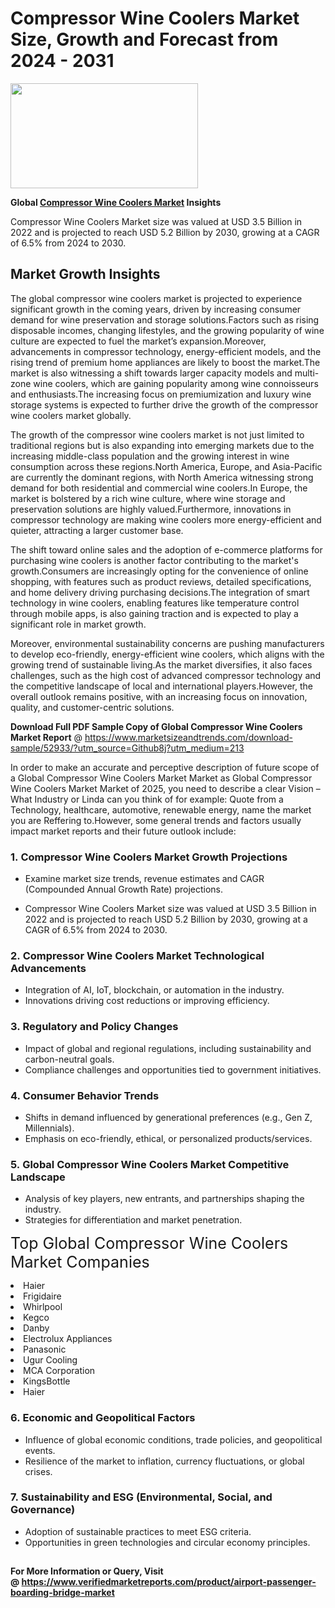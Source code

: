 <H1>Compressor Wine Coolers Market Size, Growth and Forecast from 2024 - 2031</H1><img class="aligncenter size-medium wp-image-584254" src="https://thirdeyenews.in/wp-content/uploads/2024/09/Global-Market-Research-300x168.jpeg" alt="" width="300" height="168" /><p><strong>Global&nbsp;<a href="https://www.marketsizeandtrends.com/download-sample/52933/?utm_source=Github8j?utm_medium=213">Compressor Wine Coolers Market</a> Insights</strong></p><p>Compressor Wine Coolers Market size was valued at USD 3.5 Billion in 2022 and is projected to reach USD 5.2 Billion by 2030, growing at a CAGR of 6.5% from 2024 to 2030.</p><p><h2>Market Growth Insights</h2> <p>The global compressor wine coolers market is projected to experience significant growth in the coming years, driven by increasing consumer demand for wine preservation and storage solutions.Factors such as rising disposable incomes, changing lifestyles, and the growing popularity of wine culture are expected to fuel the market’s expansion.Moreover, advancements in compressor technology, energy-efficient models, and the rising trend of premium home appliances are likely to boost the market.The market is also witnessing a shift towards larger capacity models and multi-zone wine coolers, which are gaining popularity among wine connoisseurs and enthusiasts.The increasing focus on premiumization and luxury wine storage systems is expected to further drive the growth of the compressor wine coolers market globally.</p> <p>The growth of the compressor wine coolers market is not just limited to traditional regions but is also expanding into emerging markets due to the increasing middle-class population and the growing interest in wine consumption across these regions.North America, Europe, and Asia-Pacific are currently the dominant regions, with North America witnessing strong demand for both residential and commercial wine coolers.In Europe, the market is bolstered by a rich wine culture, where wine storage and preservation solutions are highly valued.Furthermore, innovations in compressor technology are making wine coolers more energy-efficient and quieter, attracting a larger customer base.</p> <p>The shift toward online sales and the adoption of e-commerce platforms for purchasing wine coolers is another factor contributing to the market's growth.Consumers are increasingly opting for the convenience of online shopping, with features such as product reviews, detailed specifications, and home delivery driving purchasing decisions.The integration of smart technology in wine coolers, enabling features like temperature control through mobile apps, is also gaining traction and is expected to play a significant role in market growth.</p> <p>Moreover, environmental sustainability concerns are pushing manufacturers to develop eco-friendly, energy-efficient wine coolers, which aligns with the growing trend of sustainable living.As the market diversifies, it also faces challenges, such as the high cost of advanced compressor technology and the competitive landscape of local and international players.However, the overall outlook remains positive, with an increasing focus on innovation, quality, and customer-centric solutions.</p> <p><span class=""><strong>Download Full PDF Sample Copy of Global Compressor Wine Coolers Market Report</strong> @ <a href="https://www.marketsizeandtrends.com/download-sample/52933/?utm_source=Github8j?utm_medium=213" target="_blank">https://www.marketsizeandtrends.com/download-sample/52933/?utm_source=Github8j?utm_medium=213</a></span></p><p>In order to make an accurate and perceptive description of future scope of a Global&nbsp;Compressor Wine Coolers Market Market as Global&nbsp;Compressor Wine Coolers Market Market of 2025, you need to describe a clear Vision &ndash; What Industry or Linda can you think of for example: Quote from a Technology, healthcare, automotive, renewable energy, name the market you are Reffering to.However, some general trends and factors usually impact market reports and their future outlook include:</p><h3>1.&nbsp;<strong>Compressor Wine Coolers Market Growth Projections</strong></h3><ul><li>Examine market size trends, revenue estimates and CAGR (Compounded Annual Growth Rate) projections.</li><li><p>Compressor Wine Coolers Market size was valued at USD 3.5 Billion in 2022 and is projected to reach USD 5.2 Billion by 2030, growing at a CAGR of 6.5% from 2024 to 2030.</p></li></ul><h3>2.&nbsp;<strong>Compressor Wine Coolers Market Technological Advancements</strong></h3><ul><li>Integration of AI, IoT, blockchain, or automation in the industry.</li><li>Innovations driving cost reductions or improving efficiency.</li></ul><h3>3.&nbsp;<strong>Regulatory and Policy Changes</strong></h3><ul><li>Impact of global and regional regulations, including sustainability and carbon-neutral goals.</li><li>Compliance challenges and opportunities tied to government initiatives.</li></ul><h3>4.&nbsp;<strong>Consumer Behavior Trends</strong></h3><ul><li>Shifts in demand influenced by generational preferences (e.g., Gen Z, Millennials).</li><li>Emphasis on eco-friendly, ethical, or personalized products/services.</li></ul><h3>5.&nbsp;<strong>Global Compressor Wine Coolers Market Competitive Landscape</strong></h3><ul><li>Analysis of key players, new entrants, and partnerships shaping the industry.</li><li>Strategies for differentiation and market penetration.</li></ul><p data-pm-slice="1 1 []"><span style="color: inherit; font-family: inherit; font-size: 25px;">Top Global Compressor Wine Coolers Market Companies</span></p><div class="" data-test-id=""><p><li>Haier</li><li> Frigidaire</li><li> Whirlpool</li><li> Kegco</li><li> Danby</li><li> Electrolux Appliances</li><li> Panasonic</li><li> Ugur Cooling</li><li> MCA Corporation</li><li> KingsBottle</li><li> Haier</li></p></div><h3>6.&nbsp;<strong>Economic and Geopolitical Factors</strong></h3><ul><li>Influence of global economic conditions, trade policies, and geopolitical events.</li><li>Resilience of the market to inflation, currency fluctuations, or global crises.</li></ul><h3>7.&nbsp;<strong>Sustainability and ESG (Environmental, Social, and Governance)</strong></h3><ul><li>Adoption of sustainable practices to meet ESG criteria.</li><li>Opportunities in green technologies and circular economy principles.</li></ul><h2><strong style="font-size: 14px;">For More Information or Query, Visit @&nbsp;</strong><a style="background-color: #ffffff; font-size: 14px;" href="https://www.marketsizeandtrends.com/report/compressor-wine-coolers-market/" target="_blank">https://www.verifiedmarketreports.com/product/airport-passenger-boarding-bridge-market</a></h2>